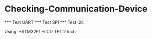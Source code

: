 # Checking-Communication-Device
***	Test UART
*** Test SPI
*** Test I2c


Using: *STM32F1		*LCD TFT 2 Inch		